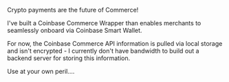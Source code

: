 Crypto payments are the future of Commerce! 

I've built a Coinbase Commerce Wrapper than enables merchants to seamlessly onboard via Coinbase Smart Wallet. 

For now, the Coinbase Commerce API information is pulled via local storage and isn't encrypted - I currently don't have bandwidth to build out a backend server for storing this information. 

Use at your own peril....

